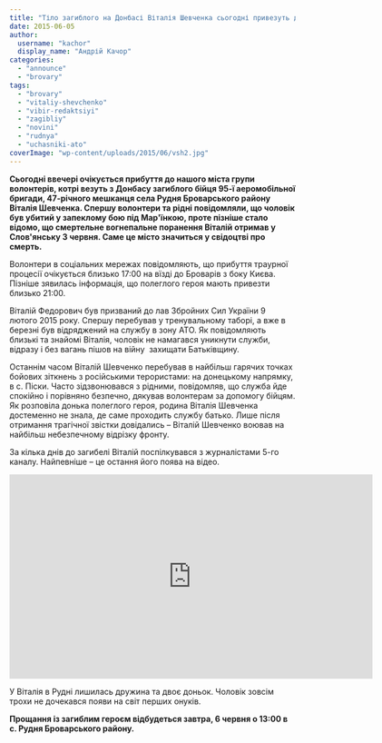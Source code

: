 ```yaml
---
title: "Тіло загиблого на Донбасі Віталія Шевченка сьогодні привезуть до Броварів"
date: 2015-06-05
author: 
  username: "kachor"
  display_name: "Андрій Качор"
categories: 
  - "announce"
  - "brovary"
tags: 
  - "brovary"
  - "vitaliy-shevchenko"
  - "vibir-redaktsiyi"
  - "zagibliy"
  - "novini"
  - "rudnya"
  - "uchasniki-ato"
coverImage: "wp-content/uploads/2015/06/vsh2.jpg"
---
```


**Сьогодні ввечері очікується прибуття до нашого міста групи волонтерів, котрі везуть з Донбасу загиблого бійця 95-ї аеромобільної бригади, 47-річного мешканця села Рудня Броварського району Віталія Шевченка. Спершу волонтери та рідні повідомляли, що чоловік був убитий у запеклому бою під Мар'їнкою, проте пізніше стало відомо, що смертельне вогнепальне поранення Віталій отримав у Слов'янську 3 червня. Саме це місто значиться у свідоцтві про смерть.**

Волонтери в соціальних мережах повідомляють, що прибуття траурної процесії очікується близько 17:00 на вїзді до Броварів з боку Києва. Пізніше зявилась інформація, що полеглого героя мають привезти близько 21:00.

Віталій Федорович був призваний до лав Збройних Сил України 9 лютого 2015 року. Спершу перебував у тренувальному таборі, а вже в березні був відряджений на службу в зону АТО. Як повідомляють близькі та знайомі Віталія, чоловік не намагався уникнути служби, відразу і без вагань пішов на війну  захищати Батьківщину.

Останнім часом Віталій Шевченко перебував в найбільш гарячих точках бойових зіткнень з російськими терористами: на донецькому напрямку, в с. Піски. Часто зідзвонювався з рідними, повідомляв, що служба йде спокійно і порівняно безпечно, дякував волонтерам за допомогу бійцям. Як розповіла донька полеглого героя, родина Віталія Шевченка достеменно не знала, де саме проходить службу батько. Лише після отримання трагічної звістки довідались – Віталій Шевченко воював на найбільш небезпечному відрізку фронту.

За кілька днів до загибелі Віталій поспілкувався з журналістами 5-го каналу. Найпевніше – це остання його поява на відео.

<iframe src="https://www.youtube.com/embed/PYvLy9PgStw" width="640" height="360" frameborder="0" allowfullscreen="allowfullscreen"></iframe>

У Віталія в Рудні лишилась дружина та двоє доньок. Чоловік зовсім трохи не дочекався появи на світ перших онуків.

**Прощання із загиблим героєм відбудеться завтра, 6 червня о 13:00 в с. Рудня Броварського району.**
